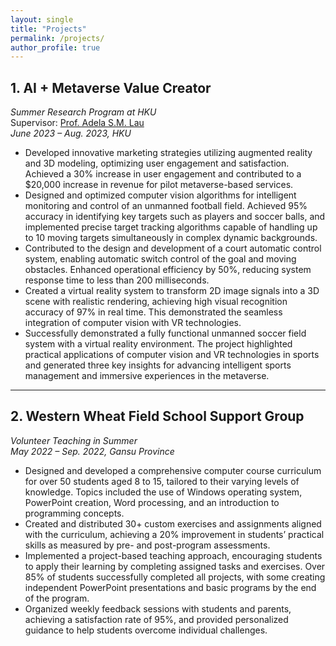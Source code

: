 ```yaml
---
layout: single
title: "Projects"
permalink: /projects/
author_profile: true
---
```



## 1. AI + Metaverse Value Creator  
*Summer Research Program at HKU*  
Supervisor: [Prof. Adela S.M. Lau](https://dblp.org/pid/98/6322.html)  
*June 2023 – Aug. 2023, HKU*  

- Developed innovative marketing strategies utilizing augmented reality and 3D modeling, optimizing user engagement and satisfaction. Achieved a 30% increase in user engagement and contributed to a $20,000 increase in revenue for pilot metaverse-based services.  
- Designed and optimized computer vision algorithms for intelligent monitoring and control of an unmanned football field. Achieved 95% accuracy in identifying key targets such as players and soccer balls, and implemented precise target tracking algorithms capable of handling up to 10 moving targets simultaneously in complex dynamic backgrounds.  
- Contributed to the design and development of a court automatic control system, enabling automatic switch control of the goal and moving obstacles. Enhanced operational efficiency by 50%, reducing system response time to less than 200 milliseconds.  
- Created a virtual reality system to transform 2D image signals into a 3D scene with realistic rendering, achieving high visual recognition accuracy of 97% in real time. This demonstrated the seamless integration of computer vision with VR technologies.  
- Successfully demonstrated a fully functional unmanned soccer field system with a virtual reality environment. The project highlighted practical applications of computer vision and VR technologies in sports and generated three key insights for advancing intelligent sports management and immersive experiences in the metaverse.  

---

## 2. Western Wheat Field School Support Group  
*Volunteer Teaching in Summer*  
*May 2022 – Sep. 2022, Gansu Province*  

- Designed and developed a comprehensive computer course curriculum for over 50 students aged 8 to 15, tailored to their varying levels of knowledge. Topics included the use of Windows operating system, PowerPoint creation, Word processing, and an introduction to programming concepts.  
- Created and distributed 30+ custom exercises and assignments aligned with the curriculum, achieving a 20% improvement in students’ practical skills as measured by pre- and post-program assessments.  
- Implemented a project-based teaching approach, encouraging students to apply their learning by completing assigned tasks and exercises. Over 85% of students successfully completed all projects, with some creating independent PowerPoint presentations and basic programs by the end of the program.  
- Organized weekly feedback sessions with students and parents, achieving a satisfaction rate of 95%, and provided personalized guidance to help students overcome individual challenges.  
